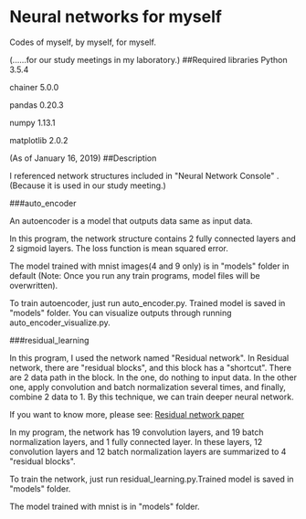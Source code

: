 # Neural networks for myself
Codes of myself, by myself, for myself.

(......for our study meetings in my laboratory.)
##Required libraries
Python 3.5.4

chainer 5.0.0

pandas 0.20.3

numpy 1.13.1

matplotlib 2.0.2

(As of January 16, 2019)
##Description

I referenced network structures included in "Neural Network Console" .
(Because it is used in our study meeting.)

###auto_encoder

An autoencoder is a model that outputs data same as input data.

In this program, the network structure contains 2 fully connected layers and 2 sigmoid layers.
The loss function is mean squared error.

The model trained with mnist images(4 and 9 only) is in "models" folder in default
(Note: Once you run any train programs, model files will be overwritten).

To train autoencoder, just run auto_encoder.py.
Trained model is saved in "models" folder.
You can visualize outputs through running auto_encoder_visualize.py.

###residual_learning

In this program, I used the network named "Residual network".
In Residual network, there are "residual blocks", and this block has a "shortcut".
There are 2 data path in the block. In the one, do nothing to input data.
In the other one, apply convolution and batch normalization several times, and finally, combine 2 data to 1.
By this technique, we can train deeper neural network.

If you want to know more, please see: [Residual network paper](https://arxiv.org/abs/1512.03385)

In my program, the network has 19 convolution layers, and 19 batch normalization layers, and 1 fully connected layer.
In these layers, 12 convolution layers and 12 batch normalization layers are summarized to 4 "residual blocks".

To train the network, just run residual_learning.py.Trained model is saved in "models" folder.

The model trained with mnist is in "models" folder.